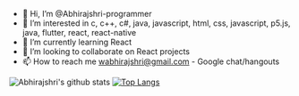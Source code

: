 - 👋 Hi, I’m @Abhirajshri-programmer 
- 👀 I’m interested in c, c++, c#, java, javascript, html, css, javascript, p5.js, java, flutter, react, react-native
- 🌱 I’m currently learning React
- 💞️ I’m looking to collaborate on React projects
- 📫 How to reach me wabhirajshri@gmail.com - Google chat/hangouts

![Abhirajshri's github stats](https://github-readme-stats.vercel.app/api?username=Abhirajshri-programmer)
[![Top Langs](https://github-readme-stats.vercel.app/api/top-langs/?username=Abhirajshri-programmer)](https://github.com/anuraghazra/github-readme-stats)
